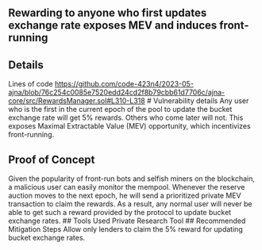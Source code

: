 ## Rewarding to anyone who first updates exchange rate exposes MEV and induces front-running

## Details
Lines of code https://github.com/code-423n4/2023-05-ajna/blob/76c254c0085e7520edd24cd2f8b79cbb61d7706c/ajna-core/src/RewardsManager.sol#L310-L318 # Vulnerability details 
Any user who is the first in the current epoch of the pool to update the bucket exchange rate will get 5% rewards. Others who come later will not. This exposes Maximal Extractable Value (MEV) opportunity, which incentivizes front-running. 

## Proof of Concept 
Given the popularity of front-run bots and selfish miners on the blockchain, a malicious user can easily monitor the mempool. Whenever the reserve auction moves to the next epoch, he will send a prioritized private MEV transaction to claim the rewards. As a result, any normal user will never be able to get such a reward provided by the protocol to update bucket exchange rates. ## Tools Used Private Research Tool ## Recommended Mitigation Steps Allow only lenders to claim the 5% reward for updating bucket exchange rates. 